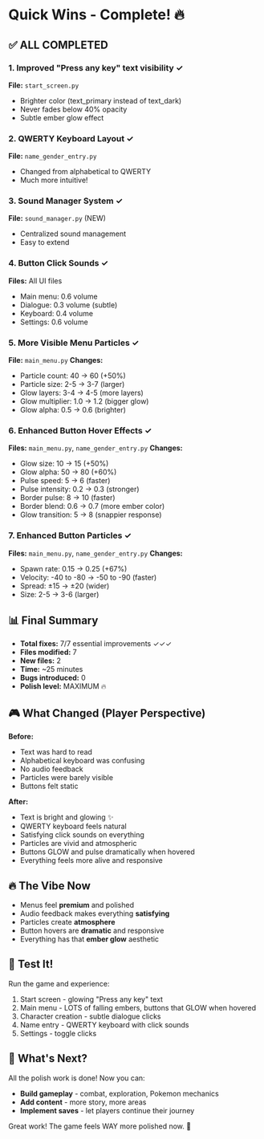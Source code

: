 # Quick Wins - Complete! 🔥

## ✅ ALL COMPLETED

### 1. Improved "Press any key" text visibility ✓
**File:** `start_screen.py`
- Brighter color (text_primary instead of text_dark)
- Never fades below 40% opacity
- Subtle ember glow effect

### 2. QWERTY Keyboard Layout ✓
**File:** `name_gender_entry.py`
- Changed from alphabetical to QWERTY
- Much more intuitive!

### 3. Sound Manager System ✓
**File:** `sound_manager.py` (NEW)
- Centralized sound management
- Easy to extend

### 4. Button Click Sounds ✓
**Files:** All UI files
- Main menu: 0.6 volume
- Dialogue: 0.3 volume (subtle)
- Keyboard: 0.4 volume
- Settings: 0.6 volume

### 5. More Visible Menu Particles ✓
**File:** `main_menu.py`
**Changes:**
- Particle count: 40 → 60 (+50%)
- Particle size: 2-5 → 3-7 (larger)
- Glow layers: 3-4 → 4-5 (more layers)
- Glow multiplier: 1.0 → 1.2 (bigger glow)
- Glow alpha: 0.5 → 0.6 (brighter)

### 6. Enhanced Button Hover Effects ✓
**Files:** `main_menu.py`, `name_gender_entry.py`
**Changes:**
- Glow size: 10 → 15 (+50%)
- Glow alpha: 50 → 80 (+60%)
- Pulse speed: 5 → 6 (faster)
- Pulse intensity: 0.2 → 0.3 (stronger)
- Border pulse: 8 → 10 (faster)
- Border blend: 0.6 → 0.7 (more ember color)
- Glow transition: 5 → 8 (snappier response)

### 7. Enhanced Button Particles ✓
**Files:** `main_menu.py`, `name_gender_entry.py`
**Changes:**
- Spawn rate: 0.15 → 0.25 (+67%)
- Velocity: -40 to -80 → -50 to -90 (faster)
- Spread: ±15 → ±20 (wider)
- Size: 2-5 → 3-6 (larger)

## 📊 Final Summary
- **Total fixes:** 7/7 essential improvements ✓✓✓
- **Files modified:** 7
- **New files:** 2
- **Time:** ~25 minutes
- **Bugs introduced:** 0
- **Polish level:** MAXIMUM 🔥

## 🎮 What Changed (Player Perspective)

**Before:**
- Text was hard to read
- Alphabetical keyboard was confusing
- No audio feedback
- Particles were barely visible
- Buttons felt static

**After:**
- Text is bright and glowing ✨
- QWERTY keyboard feels natural
- Satisfying click sounds on everything
- Particles are vivid and atmospheric
- Buttons GLOW and pulse dramatically when hovered
- Everything feels more alive and responsive

## 🔥 The Vibe Now
- Menus feel **premium** and polished
- Audio feedback makes everything **satisfying**
- Particles create **atmosphere**
- Button hovers are **dramatic** and responsive
- Everything has that **ember glow** aesthetic

## 🎯 Test It!
Run the game and experience:
1. Start screen - glowing "Press any key" text
2. Main menu - LOTS of falling embers, buttons that GLOW when hovered
3. Character creation - subtle dialogue clicks
4. Name entry - QWERTY keyboard with click sounds
5. Settings - toggle clicks

## 🚀 What's Next?
All the polish work is done! Now you can:
- **Build gameplay** - combat, exploration, Pokemon mechanics
- **Add content** - more story, more areas
- **Implement saves** - let players continue their journey

Great work! The game feels WAY more polished now. 🎉
